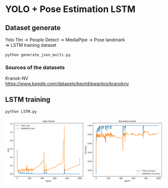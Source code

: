 # YOLO + Pose Estimation LSTM
  
  
## Dataset generate
Yolo 11m -> People Detect -> MediaPipe -> Pose landmark  
=> LSTM training dataset

```
python generate_json_multi.py
```
### Sources of the datasets
Kranok-NV  
https://www.kaggle.com/datasets/kevinbkwanloo/kranoknv
  
  
## LSTM training
```
python LSTM.py
```
![poster](./training_curves.png)